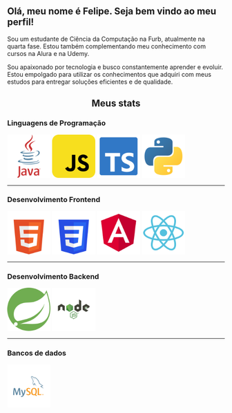 <!--## Hi there 👋 -->

<!--
**FelipeBoos/FelipeBoos** is a ✨ _special_ ✨ repository because its `README.md` (this file) appears on your GitHub profile.

Here are some ideas to get you started:

- 🔭 I’m currently working on ...
- 🌱 I’m currently learning ...
- 👯 I’m looking to collaborate on ...
- 🤔 I’m looking for help with ...
- 💬 Ask me about ...
- 📫 How to reach me: ...
- 😄 Pronouns: ...
- ⚡ Fun fact: ...
-->

<!-- # Olá, meu nome é Felipe. Seja bem vindo ao meu perfil! -->

<h2>Olá, meu nome é Felipe. Seja bem vindo ao meu perfil!</h2>

<p align="left">Sou um estudante de Ciência da Computação na Furb, atualmente na quarta fase. Estou também complementando meu conhecimento com cursos na Alura e na Udemy.<p>
<p align="left">Sou apaixonado por tecnologia e busco constantemente aprender e evoluir. Estou empolgado para utilizar os conhecimentos que adquiri com meus estudos para entregar soluções eficientes e de qualidade.</p>

<h2 align="center">Meus stats</h2>

<h3>Linguagens de Programação</h3>
<p>
    <img src="images/programming_languages/logo_java.svg" width="100" title="Java" alt="Logo Java">
    <img src="images/programming_languages/logo_javascript.svg" width="100" title="JavaScript" alt="Logo JavaScript">
    <img src="images/programming_languages/logo_typescript.svg" width="100" title="TypeScript" alt="Logo TypeScript">
    <img src="images/programming_languages/logo_python.svg" width="100" title="Python" alt="Logo Python">
</p>

<hr>

<h3>Desenvolvimento Frontend</h3>
<p>
    <img src="images/web_development/logo_html5.svg" width="100" title="HTML" alt="Logo HTML 5">
    <img src="images/web_development/logo_css3.svg" width="100" title="CSS" alt="Logo CSS 3">
    <img src="images/web_development/logo_angular.svg" width="100" title="Angular" alt="Logo Angular">
    <img src="images/web_development/logo_react.svg" width="100" title="React" alt="Logo React">
</p>

<hr>

<h3>Desenvolvimento Backend</h3>
<p>
    <img src="images/backend_development/logo_spring.svg" width="100" title="Spring" alt="Logo Spring">
    <img src="images/backend_development/logo_node.svg" width="100" title="Node.js" alt="Logo Node.js">
  </a>
</p>

<hr>

<h3>Bancos de dados</h3>
<p>
    <img src="images/databases/logo_mysql.svg" width="100" title="MySQL" alt="Logo MySQL">
</p>

<!-- ** Imagens ficam com sublinhado quando utilizo o <a>, verificar para corrigir

<h3>Linguagens de Programação</h3>
<p>
  <a href="https://www.instagram.com/felipe_boos" target="_blank" style="text-decoration:none; display:inline-block">
    <img src="images/programming_languages/logo_java.svg" width="100" title="Java" alt="Logo Java" style="border:0;">
  </a>
  <a href="https://www.instagram.com/felipe_boos" target="_blank" style="text-decoration:none;">
    <img src="images/programming_languages/logo_javascript.svg" width="100" title="JavaScript" alt="Logo JavaScript">
  </a>
  <a href="https://www.instagram.com/felipe_boos" target="_blank" style="text-decoration:none;">
    <img src="images/programming_languages/logo_typescript.svg" width="100" title="TypeScript" alt="Logo TypeScript">
  </a>
  <a href="https://www.instagram.com/felipe_boos" target="_blank" style="text-decoration:none;">
    <img src="images/programming_languages/logo_python.svg" width="100" title="Python" alt="Logo Python">
  </a>
</p>

<hr>

<h3>Desenvolvimento Frontend</h3>
<p>
  <a href="https://www.instagram.com/felipe_boos" target="_blank" style="text-decoration:none;">
    <img src="images/web_development/logo_html5.svg" width="100" title="HTML" alt="Logo HTML 5">
  </a>
  <a href="https://www.instagram.com/felipe_boos" target="_blank" style="text-decoration:none;">
    <img src="images/web_development/logo_css3.svg" width="100" title="CSS" alt="Logo CSS 3">
  </a>
  <a href="https://www.instagram.com/felipe_boos" target="_blank" style="text-decoration:none;">
    <img src="images/web_development/logo_angular.svg" width="100" title="Angular" alt="Logo Angular">
  </a>
  <a href="https://www.instagram.com/felipe_boos" target="_blank" style="text-decoration:none;">
    <img src="images/web_development/logo_react.svg" width="100" title="React" alt="Logo React">
  </a>
  <img src="images/web_development/logo_react.svg" width="100" title="React" alt="Logo React">
  <img src="images/web_development/logo_react.svg" width="100" title="React" alt="Logo React">
</p>

<hr>

<h3>Desenvolvimento Backend</h3>
<p>
  <a href="https://www.instagram.com/felipe_boos" target="_blank" style="text-decoration:none;">
    <img src="images/backend_development/logo_spring.svg" width="100" title="Spring" alt="Logo Spring">
  </a>
  <a href="https://www.instagram.com/felipe_boos" target="_blank" style="text-decoration:none;">
    <img src="images/backend_development/logo_node.svg" width="100" title="Node.js" alt="Logo Node.js">
  </a>
</p>

<hr>

<h3>Bancos de dados</h3>
<p>
  <a href="https://www.instagram.com/felipe_boos" target="_blank" style="text-decoration:none;">
    <img src="images/databases/logo_mysql.svg" width="100" title="MySQL" alt="Logo MySQL">
  </a>
</p>


-->